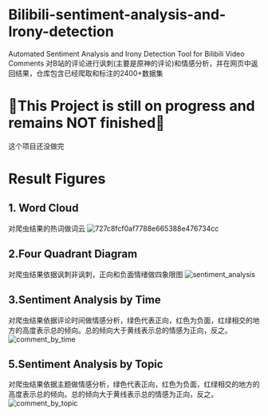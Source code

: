 # Bilibili-sentiment-analysis-and-Irony-detection
Automated Sentiment Analysis and Irony Detection Tool for Bilibili Video Comments
对B站的评论进行讽刺(主要是原神的评论)和情感分析，并在网页中返回结果，仓库包含已经爬取和标注的2400+数据集

# 🎈This Project is still on progress and remains NOT finished🎈
这个项目还没做完

# Result Figures
## 1. Word Cloud
对爬虫结果的热词做词云
![727c8fcf0af7788e665388e476734cc](https://github.com/user-attachments/assets/b0f85e77-fd85-4b8d-8e0f-b451d0f9c432)
## 2.Four Quadrant Diagram
对爬虫结果依据讽刺非讽刺，正向和负面情绪做四象限图
![sentiment_analysis](https://github.com/user-attachments/assets/d8d8961b-b64f-40bb-8380-7b703f89ef64)
## 3.Sentiment Analysis by Time
对爬虫结果依据评论时间做情感分析，绿色代表正向，红色为负面，红绿相交的地方的高度表示总的倾向。总的倾向大于黄线表示总的情感为正向，反之。
![comment_by_time](https://github.com/user-attachments/assets/7c30e6d5-f100-40ca-a523-e334db703778)
## 5.Sentiment Analysis by Topic
对爬虫结果依据主题做情感分析，绿色代表正向，红色为负面，红绿相交的地方的高度表示总的倾向。总的倾向大于黄线表示总的情感为正向，反之。
![comment_by_topic](https://github.com/user-attachments/assets/57ced3dc-696d-4590-917b-72e5262e2df8)


